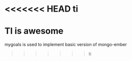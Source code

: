 <<<<<<< HEAD
ti
==

TI is awesome
=======
mygoals is used to implement basic version of mongo-ember
>>>>>>> ti
